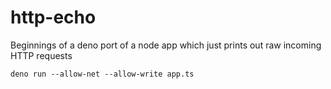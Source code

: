 # http-echo
Beginnings of a deno port of a node app which just prints out raw incoming HTTP requests

```
deno run --allow-net --allow-write app.ts
```
